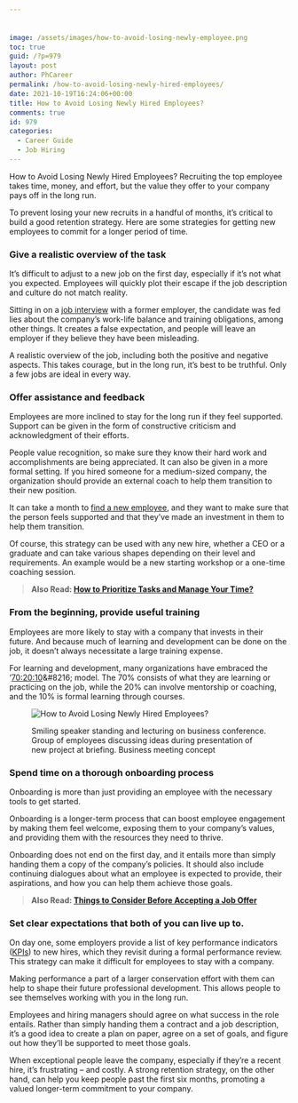 ```yaml
---


image: /assets/images/how-to-avoid-losing-newly-employee.png
toc: true
guid: /?p=979
layout: post
author: PhCareer
permalink: /how-to-avoid-losing-newly-hired-employees/
date: 2021-10-19T16:24:06+00:00
title: How to Avoid Losing Newly Hired Employees?
comments: true
id: 979
categories:
  - Career Guide
  - Job Hiring
---
```

How to Avoid Losing Newly Hired Employees? Recruiting the top employee takes time, money, and effort, but the value they offer to your company pays off in the long run.

To prevent losing your new recruits in a handful of months, it&#8217;s critical to build a good retention strategy. Here are some strategies for getting new employees to commit for a longer period of time.

### **Give a realistic overview of the task**

It&#8217;s difficult to adjust to a new job on the first day, especially if it&#8217;s not what you expected. Employees will quickly plot their escape if the job description and culture do not match reality.

Sitting in on a [job interview](/category/job-interview/) with a former employer, the candidate was fed lies about the company&#8217;s work-life balance and training obligations, among other things. It creates a false expectation, and people will leave an employer if they believe they have been misleading.

A realistic overview of the job, including both the positive and negative aspects. This takes courage, but in the long run, it&#8217;s best to be truthful. Only a few jobs are ideal in every way.

### **Offer assistance and feedback**

Employees are more inclined to stay for the long run if they feel supported. Support can be given in the form of constructive criticism and acknowledgment of their efforts.

People value recognition, so make sure they know their hard work and accomplishments are being appreciated. It can also be given in a more formal setting. If you hired someone for a medium-sized company, the organization should provide an external coach to help them transition to their new position.

It can take a month to [find a new employee](/employer-how-to-find-the-best-candidate-with-the-skills-you-need/), and they want to make sure that the person feels supported and that they&#8217;ve made an investment in them to help them transition.

Of course, this strategy can be used with any new hire, whether a CEO or a graduate and can take various shapes depending on their level and requirements. An example would be a new starting workshop or a one-time coaching session.

<blockquote class="wp-block-quote">
  <p>
    <strong>Also Read: <a href="/how-to-prioritize-tasks-and-manage-your-time/">How to Prioritize Tasks and Manage Your Time?</a></strong>
  </p>
</blockquote>

### **From the beginning, provide useful training**

Employees are more likely to stay with a company that invests in their future. And because much of learning and development can be done on the job, it doesn&#8217;t always necessitate a large training expense.

For learning and development, many organizations have embraced the &#8216;[70:20:10](https://en.wikipedia.org/wiki/70/20/10_Model_(Learning_and_Development))&#8216; model. The 70% consists of what they are learning or practicing on the job, while the 20% can involve mentorship or coaching, and the 10% is formal learning through courses.


<figure class="wp-block-image size-full">

<img loading="lazy" width="1000" height="501" src="/wp-content/uploads/2021/10/How-to-Avoid-Losing-Newly-Hired-Employees.jpg" alt="How to Avoid Losing Newly Hired Employees?" class="wp-image-980" srcset="/wp-content/uploads/2021/10/How-to-Avoid-Losing-Newly-Hired-Employees.jpg 1000w, /wp-content/uploads/2021/10/How-to-Avoid-Losing-Newly-Hired-Employees-300x150.jpg 300w, /wp-content/uploads/2021/10/How-to-Avoid-Losing-Newly-Hired-Employees-768x385.jpg 768w" sizes="(max-width: 1000px) 100vw, 1000px" /> <figcaption>Smiling speaker standing and lecturing on business conference. Group of employees discussing ideas during presentation of new project at briefing. Business meeting concept</figcaption></figure> 

### **Spend time on a thorough onboarding process**

Onboarding is more than just providing an employee with the necessary tools to get started.

Onboarding is a longer-term process that can boost employee engagement by making them feel welcome, exposing them to your company&#8217;s values, and providing them with the resources they need to thrive.

Onboarding does not end on the first day, and it entails more than simply handing them a copy of the company&#8217;s policies. It should also include continuing dialogues about what an employee is expected to provide, their aspirations, and how you can help them achieve those goals.

<blockquote class="wp-block-quote">
  <p>
    <strong>Also Read: <a href="/things-to-consider-before-accepting-a-job-offer/">Things to Consider Before Accepting a Job Offer</a></strong>
  </p>
</blockquote>

### **Set clear expectations that both of you can live up to.**

On day one, some employers provide a list of key performance indicators ([KPIs](https://en.wikipedia.org/wiki/Performance_indicator)) to new hires, which they revisit during a formal performance review. This strategy can make it difficult for employees to stay with a company.

Making performance a part of a larger conservation effort with them can help to shape their future professional development. This allows people to see themselves working with you in the long run.

Employees and hiring managers should agree on what success in the role entails. Rather than simply handing them a contract and a job description, it&#8217;s a good idea to create a plan on paper, agree on a set of goals, and figure out how they&#8217;ll be supported to meet those goals.

When exceptional people leave the company, especially if they&#8217;re a recent hire, it&#8217;s frustrating &#8211; and costly. A strong retention strategy, on the other hand, can help you keep people past the first six months, promoting a valued longer-term commitment to your company.

